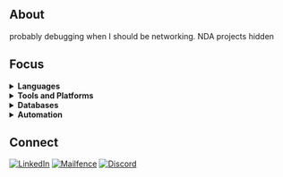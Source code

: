 ## About

probably debugging when I should be networking. NDA projects hidden

## Focus

<details>
<summary><strong>Languages</strong></summary>

- Java <img src="https://raw.githubusercontent.com/devicons/devicon/master/icons/java/java-original.svg" alt="Java" width="20" height="20"/>
- C# <img src="https://raw.githubusercontent.com/devicons/devicon/master/icons/csharp/csharp-original.svg" alt="C#" width="20" height="20"/>
- TypeScript <img src="https://raw.githubusercontent.com/devicons/devicon/master/icons/typescript/typescript-original.svg" alt="TypeScript" width="20" height="20"/>
- Kotlin <img src="https://raw.githack.com/kaxlabs/CDN/main/kotlinlang-icon.svg" alt="Kotlin" width="20" height="20"/>
- Python <img src="https://raw.githack.com/kaxlabs/CDN/main/python-icon.svg" alt="Python" width="20" height="20"/>
- Golang <img src="https://raw.githubusercontent.com/devicons/devicon/master/icons/go/go-original.svg" alt="Golang" width="20" height="20"/>

</details>

<details>
<summary><strong>Tools and Platforms</strong></summary>

- React <img src="https://raw.githubusercontent.com/devicons/devicon/master/icons/react/react-original.svg" alt="React" width="20" height="20"/>
- Git <img src="https://raw.githack.com/kaxlabs/CDN/main/git-scm-icon.svg" alt="Git" width="20" height="20"/>
- Docker <img src="https://raw.githubusercontent.com/devicons/devicon/master/icons/docker/docker-original-wordmark.svg" alt="Docker" width="20" height="20"/>
- .NET <img src="https://raw.githubusercontent.com/devicons/devicon/master/icons/dot-net/dot-net-original.svg" alt=".NET" width="20" height="20"/>
- Linux <img src="https://raw.githubusercontent.com/devicons/devicon/master/icons/linux/linux-original.svg" alt="Linux" width="20" height="20"/>

</details>

<details>
<summary><strong>Databases</strong></summary>

- MongoDB <img src="https://raw.githubusercontent.com/devicons/devicon/master/icons/mongodb/mongodb-original-wordmark.svg" alt="MongoDB" width="20" height="20"/>
- Redis <img src="https://raw.githubusercontent.com/devicons/devicon/master/icons/redis/redis-original-wordmark.svg" alt="Redis" width="20" height="20"/>
- MySQL <img src="https://raw.githubusercontent.com/devicons/devicon/master/icons/mysql/mysql-original-wordmark.svg" alt="MySQL" width="20" height="20"/>

</details>

<details>
<summary><strong>Automation</strong></summary>

- Playwright <img src="https://raw.githack.com/kaxlabs/CDN/main/playwright-icon-300x225.png" alt="Playwright" width="20" height="20"/>
- Selenium <img src="https://raw.githubusercontent.com/devicons/devicon/master/icons/selenium/selenium-original.svg" alt="Selenium" width="20" height="20"/>
- Puppeteer <img src="https://raw.githack.com/kaxlabs/CDN/main/puppeteer-icon-342x512.png" alt="Puppeteer" width="20" height="20"/>
- Cypress <img src="https://github.com/kaxlabs/CDN/blob/main/cypress-icon-512x511.png" alt="Cypress" width="20" height="20"/>

</details>

## Connect

<a href="https://www.linkedin.com/in/aaronbotto" title="Connect on LinkedIn"><img src="https://raw.githack.com/kaxlabs/CDN/main/linkedin-icon-512x512.png" alt="LinkedIn" width="64" height="64"></a>
<a href="mailto:aaron@kaxon.dev" title="Send an email"><img src="https://raw.githack.com/kaxlabs/CDN/main/mailfence-icon-512x512.png" alt="Mailfence" width="64" height="64"></a>
<a href="https://discord.com/channels/@me?Friend_Name=Kaxon" title="Username: Kaxon"><img src="https://raw.githack.com/kaxlabs/CDN/main/discord-icon-512x512.png" alt="Discord" width="64" height="64"></a>
